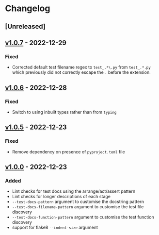# Changelog

## [Unreleased]

## [v1.0.7] - 2022-12-29

### Fixed

- Corrected default test filename regex to `test_.*\.py` from `test_.*.py`
  which previously did not correctly escape the `.` before the extension.

## [v1.0.6] - 2022-12-28

### Fixed

- Switch to using inbuilt types rather than from `typing`

## [v1.0.5] - 2022-12-23

### Fixed

- Remove dependency on presence of `pyproject.toml` file

## [v1.0.0] - 2022-12-23

### Added

- Lint checks for test docs using the arrange/act/assert pattern
- Lint checks for longer descriptions of each stage
- `--test-docs-pattern` argument to customise the docstring pattern
- `--test-docs-filename-pattern` argument to customise the test file discovery
- `--test-docs-function-pattern` argument to customise the test function
  discovery
- support for flake8 `--indent-size` argument

[//]: # "Release links"
[v1.0.0]: https://github.com/jdkandersson/flake8-test-docs/releases/v1.0.0
[v1.0.5]: https://github.com/jdkandersson/flake8-test-docs/releases/v1.0.5
[v1.0.6]: https://github.com/jdkandersson/flake8-test-docs/releases/v1.0.6
[v1.0.7]: https://github.com/jdkandersson/flake8-test-docs/releases/v1.0.7
